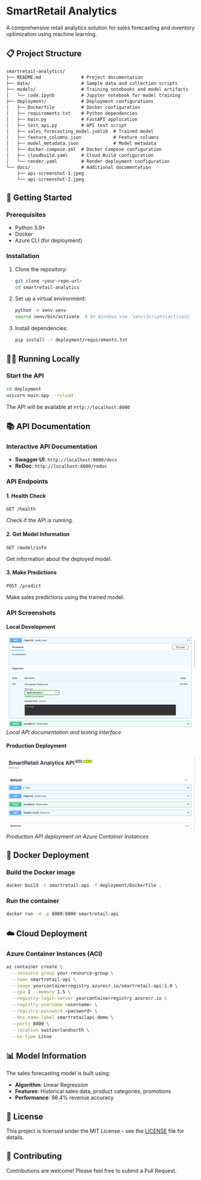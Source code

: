 # SmartRetail Analytics

A comprehensive retail analytics solution for sales forecasting and inventory optimization using machine learning.

## 📋 Project Structure

```
smartretail-analytics/
├── README.md               # Project documentation
├── data/                   # Sample data and collection scripts
├── models/                 # Training notebooks and model artifacts
│   └── code.ipynb          # Jupyter notebook for model training
├── deployment/             # Deployment configurations
│   ├── Dockerfile          # Docker configuration
│   ├── requirements.txt    # Python dependencies
│   ├── main.py             # FastAPI application
│   ├── test_api.py         # API test script
│   ├── sales_forecasting_model.joblib  # Trained model
│   ├── feature_columns.json            # Feature columns
│   ├── model_metadata.json             # Model metadata
│   ├── docker-compose.yml  # Docker Compose configuration
│   ├── cloudbuild.yaml     # Cloud Build configuration
│   └── render.yaml         # Render deployment configuration
└── docs/                   # Additional documentation
    ├── api-screenshot-1.jpeg
    └── api-screenshot-2.jpeg
```

## 🚀 Getting Started

### Prerequisites

- Python 3.9+
- Docker
- Azure CLI (for deployment)

### Installation

1. Clone the repository:
   ```bash
   git clone <your-repo-url>
   cd smartretail-analytics
   ```

2. Set up a virtual environment:
   ```bash
   python -m venv venv
   source venv/bin/activate  # On Windows use `venv\Scripts\activate`
   ```

3. Install dependencies:
   ```bash
   pip install -r deployment/requirements.txt
   ```

## 🏃‍♂️ Running Locally

### Start the API
```bash
cd deployment
uvicorn main:app --reload
```

The API will be available at `http://localhost:8000`

## 📚 API Documentation

### Interactive API Documentation
- **Swagger UI**: `http://localhost:8000/docs`
- **ReDoc**: `http://localhost:8000/redoc`

### API Endpoints

#### 1. Health Check
```
GET /health
```
Check if the API is running.

#### 2. Get Model Information
```
GET /model/info
```
Get information about the deployed model.

#### 3. Make Predictions
```
POST /predict
```
Make sales predictions using the trained model.

### API Screenshots

#### Local Development
![Local API Documentation](docs/Screenshot_21-9-2025_7814_localhost.jpeg)
*Local API documentation and testing interface*

#### Production Deployment
![Production API](docs/Screenshot_21-9-2025_7745_smartretailapi-demo.switzerlandnorth.azurecontainer.io.jpeg)
*Production API deployment on Azure Container Instances*

## 🐳 Docker Deployment

### Build the Docker image
```bash
docker build -t smartretail-api -f deployment/Dockerfile .
```

### Run the container
```bash
docker run -d -p 8000:8000 smartretail-api
```

## ☁️ Cloud Deployment

### Azure Container Instances (ACI)
```bash
az container create \
  --resource-group your-resource-group \
  --name smartretail-api \
  --image yourcontainerregistry.azurecr.io/smartretail-api:1.0 \
  --cpu 1 --memory 1.5 \
  --registry-login-server yourcontainerregistry.azurecr.io \
  --registry-username <username> \
  --registry-password <password> \
  --dns-name-label smartretailapi-demo \
  --ports 8000 \
  --location switzerlandnorth \
  --os-type Linux
```

## 📊 Model Information

The sales forecasting model is built using:
- **Algorithm**: Linear Regression
- **Features**: Historical sales data, product categories, promotions
- **Performance**: 98.4% revenue accuracy

## 📝 License

This project is licensed under the MIT License - see the [LICENSE](LICENSE) file for details.

## 🤝 Contributing

Contributions are welcome! Please feel free to submit a Pull Request.
